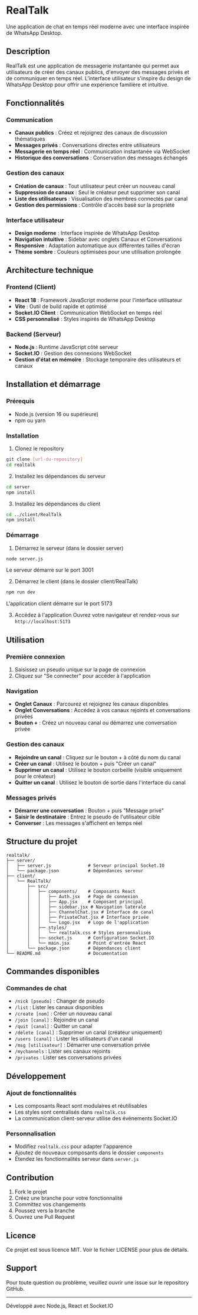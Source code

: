 # RealTalk

Une application de chat en temps réel moderne avec une interface inspirée de WhatsApp Desktop.

## Description

RealTalk est une application de messagerie instantanée qui permet aux utilisateurs de créer des canaux publics, d'envoyer des messages privés et de communiquer en temps réel. L'interface utilisateur s'inspire du design de WhatsApp Desktop pour offrir une expérience familière et intuitive.

## Fonctionnalités

### Communication
- **Canaux publics** : Créez et rejoignez des canaux de discussion thématiques
- **Messages privés** : Conversations directes entre utilisateurs
- **Messagerie en temps réel** : Communication instantanée via WebSocket
- **Historique des conversations** : Conservation des messages échangés

### Gestion des canaux
- **Création de canaux** : Tout utilisateur peut créer un nouveau canal
- **Suppression de canaux** : Seul le créateur peut supprimer son canal
- **Liste des utilisateurs** : Visualisation des membres connectés par canal
- **Gestion des permissions** : Contrôle d'accès basé sur la propriété

### Interface utilisateur
- **Design moderne** : Interface inspirée de WhatsApp Desktop
- **Navigation intuitive** : Sidebar avec onglets Canaux et Conversations
- **Responsive** : Adaptation automatique aux différentes tailles d'écran
- **Thème sombre** : Couleurs optimisées pour une utilisation prolongée

## Architecture technique

### Frontend (Client)
- **React 18** : Framework JavaScript moderne pour l'interface utilisateur
- **Vite** : Outil de build rapide et optimisé
- **Socket.IO Client** : Communication WebSocket en temps réel
- **CSS personnalisé** : Styles inspirés de WhatsApp Desktop

### Backend (Serveur)
- **Node.js** : Runtime JavaScript côté serveur
- **Socket.IO** : Gestion des connexions WebSocket
- **Gestion d'état en mémoire** : Stockage temporaire des utilisateurs et canaux

## Installation et démarrage

### Prérequis
- Node.js (version 16 ou supérieure)
- npm ou yarn

### Installation

1. Clonez le repository
```bash
git clone [url-du-repository]
cd realtalk
```

2. Installez les dépendances du serveur
```bash
cd server
npm install
```

3. Installez les dépendances du client
```bash
cd ../client/RealTalk
npm install
```

### Démarrage

1. Démarrez le serveur (dans le dossier server)
```bash
node server.js
```
Le serveur démarre sur le port 3001

2. Démarrez le client (dans le dossier client/RealTalk)
```bash
npm run dev
```
L'application client démarre sur le port 5173

3. Accédez à l'application
Ouvrez votre navigateur et rendez-vous sur `http://localhost:5173`

## Utilisation

### Première connexion
1. Saisissez un pseudo unique sur la page de connexion
2. Cliquez sur "Se connecter" pour accéder à l'application

### Navigation
- **Onglet Canaux** : Parcourez et rejoignez les canaux disponibles
- **Onglet Conversations** : Accédez à vos canaux rejoints et conversations privées
- **Bouton +** : Créez un nouveau canal ou démarrez une conversation privée

### Gestion des canaux
- **Rejoindre un canal** : Cliquez sur le bouton + à côté du nom du canal
- **Créer un canal** : Utilisez le bouton + puis "Créer un canal"
- **Supprimer un canal** : Utilisez le bouton corbeille (visible uniquement pour le créateur)
- **Quitter un canal** : Utilisez le bouton de sortie dans l'interface du canal

### Messages privés
- **Démarrer une conversation** : Bouton + puis "Message privé"
- **Saisir le destinataire** : Entrez le pseudo de l'utilisateur cible
- **Converser** : Les messages s'affichent en temps réel

## Structure du projet

```
realtalk/
├── server/
│   ├── server.js              # Serveur principal Socket.IO
│   └── package.json           # Dépendances serveur
├── client/
│   └── RealTalk/
│       ├── src/
│       │   ├── components/    # Composants React
│       │   │   ├── Auth.jsx   # Page de connexion
│       │   │   ├── App.jsx    # Composant principal
│       │   │   ├── sidebar.jsx # Navigation latérale
│       │   │   ├── ChannelChat.jsx # Interface de canal
│       │   │   ├── PrivateChat.jsx # Interface privée
│       │   │   └── Logo.jsx   # Logo de l'application
│       │   ├── styles/
│       │   │   └── realtalk.css # Styles personnalisés
│       │   ├── socket.js      # Configuration Socket.IO
│       │   └── main.jsx       # Point d'entrée React
│       └── package.json       # Dépendances client
└── README.md                  # Documentation
```

## Commandes disponibles

### Commandes de chat
- `/nick [pseudo]` : Changer de pseudo
- `/list` : Lister les canaux disponibles
- `/create [nom]` : Créer un nouveau canal
- `/join [canal]` : Rejoindre un canal
- `/quit [canal]` : Quitter un canal
- `/delete [canal]` : Supprimer un canal (créateur uniquement)
- `/users [canal]` : Lister les utilisateurs d'un canal
- `/msg [utilisateur]` : Démarrer une conversation privée
- `/mychannels` : Lister ses canaux rejoints
- `/privates` : Lister ses conversations privées

## Développement

### Ajout de fonctionnalités
- Les composants React sont modulaires et réutilisables
- Les styles sont centralisés dans `realtalk.css`
- La communication client-serveur utilise des événements Socket.IO

### Personnalisation
- Modifiez `realtalk.css` pour adapter l'apparence
- Ajoutez de nouveaux composants dans le dossier `components`
- Étendez les fonctionnalités serveur dans `server.js`

## Contribution

1. Fork le projet
2. Créez une branche pour votre fonctionnalité
3. Committez vos changements
4. Poussez vers la branche
5. Ouvrez une Pull Request

## Licence

Ce projet est sous licence MIT. Voir le fichier LICENSE pour plus de détails.

## Support

Pour toute question ou problème, veuillez ouvrir une issue sur le repository GitHub.

---

Développé avec Node.js, React et Socket.IO
